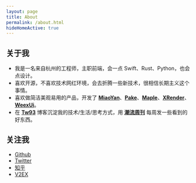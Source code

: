 ```yaml
---
layout: page
title: About
permalink: /about.html
hideHomeActive: true
---
```


## 关于我

- 我是一名来自杭州的工程师，主职前端，会一点 Swift、Rust、Python，也会点设计。
- 喜欢开源，不喜欢技术网红环境，会去折腾一些新技术，很相信长期主义这个事情。
- 喜欢做简洁美观易用的产品，开发了 [**MiaoYan**](https://github.com/tw93/MiaoYan)、[**Pake**](https://github.com/tw93/pake)、[**Maple**](https://github.com/tw93/Maple)、[**XRender**](https://xrender.fun/)、[**WeexUi**](https://apache.github.io/incubator-weex-ui/)。
- 在 [**Tw93**](https://tw93.fun/) 博客沉淀我的技术/生活/思考方式，用 [**潮流周刊**](https://weekly.tw93.fun/) 每周发一些看到的好东西。

## 关注我

- [Github](https://github.com/{{site.github}})
- [Twitter](https://twitter.com/{{site.twitter}})
- [知乎](https://www.zhihu.com/people/{{site.zhihu}})
- [V2EX](https://www.v2ex.com/member/{{site.v2ex}})
